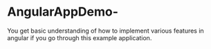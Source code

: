 # AngularAppDemo-
You get basic understanding of how to implement various features in angular if you go through this example application.

